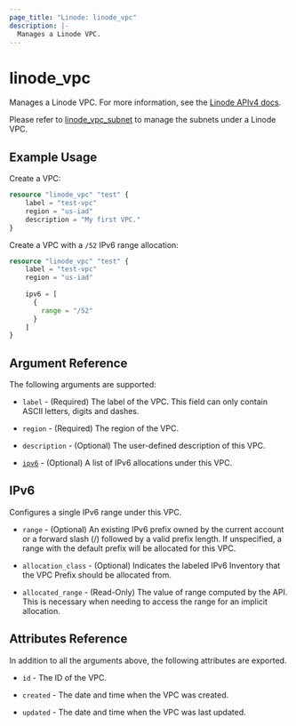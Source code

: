 ```yaml
---
page_title: "Linode: linode_vpc"
description: |-
  Manages a Linode VPC.
---
```


# linode\_vpc

Manages a Linode VPC.
For more information, see the [Linode APIv4 docs](https://techdocs.akamai.com/linode-api/reference/post-vpc).

Please refer to [linode_vpc_subnet](vpc_subnet.html.markdown) to manage the subnets under a Linode VPC.

## Example Usage

Create a VPC:

```terraform
resource "linode_vpc" "test" {
    label = "test-vpc"
    region = "us-iad"
    description = "My first VPC."
}
```

Create a VPC with a `/52` IPv6 range allocation:

```terraform
resource "linode_vpc" "test" {
    label = "test-vpc"
    region = "us-iad"
    
    ipv6 = [
      {
        range = "/52"
      }
    ]
}
```

## Argument Reference

The following arguments are supported:

* `label` - (Required) The label of the VPC. This field can only contain ASCII letters, digits and dashes.

* `region` - (Required) The region of the VPC.

* `description` - (Optional) The user-defined description of this VPC.

* [`ipv6`](#ipv6) - (Optional) A list of IPv6 allocations under this VPC.

## IPv6

Configures a single IPv6 range under this VPC.

* `range` - (Optional) An existing IPv6 prefix owned by the current account or a forward slash (/) followed by a valid prefix length. If unspecified, a range with the default prefix will be allocated for this VPC.

* `allocation_class` - (Optional) Indicates the labeled IPv6 Inventory that the VPC Prefix should be allocated from.

* `allocated_range` - (Read-Only) The value of range computed by the API. This is necessary when needing to access the range for an implicit allocation.

## Attributes Reference

In addition to all the arguments above, the following attributes are exported.

* `id` - The ID of the VPC.

* `created` - The date and time when the VPC was created.

* `updated` - The date and time when the VPC was last updated.
